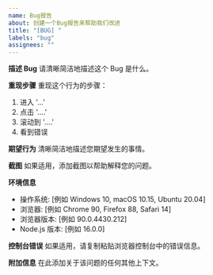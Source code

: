 ```yaml
---
name: Bug报告
about: 创建一个Bug报告来帮助我们改进
title: "[BUG] "
labels: "bug"
assignees: ""
---
```


**描述 Bug**
请清晰简洁地描述这个 Bug 是什么。

**重现步骤**
重现这个行为的步骤：

1. 进入 '...'
2. 点击 '....'
3. 滚动到 '....'
4. 看到错误

**期望行为**
清晰简洁地描述您期望发生的事情。

**截图**
如果适用，添加截图以帮助解释您的问题。

**环境信息**

- 操作系统: [例如 Windows 10, macOS 10.15, Ubuntu 20.04]
- 浏览器: [例如 Chrome 90, Firefox 88, Safari 14]
- 浏览器版本: [例如 90.0.4430.212]
- Node.js 版本: [例如 16.0.0]

**控制台错误**
如果适用，请复制粘贴浏览器控制台中的错误信息。

**附加信息**
在此添加关于该问题的任何其他上下文。
